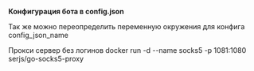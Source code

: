 **Конфигурация бота в config.json**

Так же можно переопределить переменную окружения для конфига config_json_name


Прокси сервер без логинов
docker run -d --name socks5 -p 1081:1080 serjs/go-socks5-proxy
